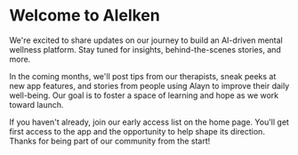 # Welcome to Alelken

We're excited to share updates on our journey to build an AI-driven mental wellness platform. Stay tuned for insights, behind-the-scenes stories, and more.

In the coming months, we'll post tips from our therapists, sneak peeks at new app features, and stories from people using Alayn to improve their daily well-being. Our goal is to foster a space of learning and hope as we work toward launch.

If you haven't already, join our early access list on the home page. You'll get first access to the app and the opportunity to help shape its direction. Thanks for being part of our community from the start!
